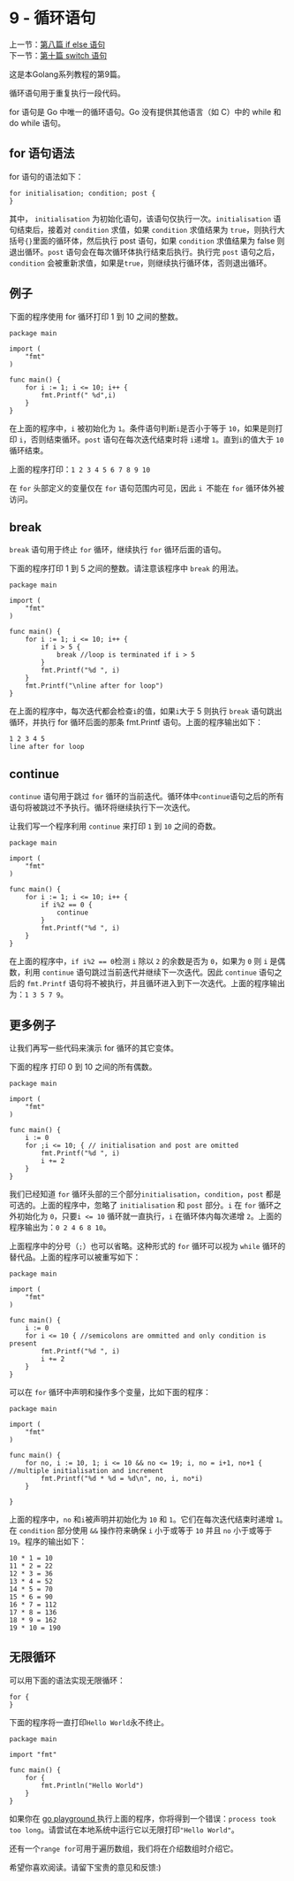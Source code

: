 9 - 循环语句  
========================

上一节：[第八篇 if else 语句](/docs/golang_tutorial_08.md)   
下一节：[第十篇 switch 语句](/docs/golang_tutorial_10.md)  

这是本Golang系列教程的第9篇。  

循环语句用于重复执行一段代码。  

for 语句是 Go 中唯一的循环语句。Go 没有提供其他语言（如 C）中的 while 和 do while 语句。  

## for 语句语法  

for 语句的语法如下：  

```golang
for initialisation; condition; post {  
}
```

其中， `initialisation` 为初始化语句，该语句仅执行一次。`initialisation` 语句结束后，接着对 `condition` 求值，如果 `condition` 求值结果为 `true`，则执行大括号` {} `里面的循环体，然后执行 post 语句，如果 `condition` 求值结果为 false 则退出循环。`post` 语句会在每次循环体执行结束后执行。执行完 `post` 语句之后，`condition` 会被重新求值，如果是`true`，则继续执行循环体，否则退出循环。  

## 例子  

下面的程序使用 for 循环打印 1 到 10 之间的整数。  

```golang
package main

import (  
    "fmt"
)

func main() {  
    for i := 1; i <= 10; i++ {
        fmt.Printf(" %d",i)
    }
}
```

在上面的程序中，`i` 被初始化为 `1`。条件语句判断` i `是否小于等于 `10`，如果是则打印 `i`，否则结束循环。`post` 语句在每次迭代结束时将 `i`递增 `1`。直到`i`的值大于 `10` 循环结束。  

上面的程序打印：`1 2 3 4 5 6 7 8 9 10`  

在 `for` 头部定义的变量仅在 `for` 语句范围内可见，因此 `i `不能在 `for` 循环体外被访问。  

## break  

`break` 语句用于终止 `for` 循环，继续执行 `for` 循环后面的语句。  

下面的程序打印 1 到 5 之间的整数。请注意该程序中 `break` 的用法。  

```golang
package main

import (  
    "fmt"
)

func main() {  
    for i := 1; i <= 10; i++ {
        if i > 5 {
            break //loop is terminated if i > 5
        }
        fmt.Printf("%d ", i)
    }
    fmt.Printf("\nline after for loop")
}
```

在上面的程序中，每次迭代都会检查`i`的值，如果`i`大于 5 则执行 `break` 语句跳出循环，并执行 for 循环后面的那条 fmt.Printf 语句。上面的程序输出如下：  

```golang
1 2 3 4 5  
line after for loop  
```

## continue  

`continue` 语句用于跳过 `for` 循环的当前迭代。循环体中`continue`语句之后的所有语句将被跳过不予执行。循环将继续执行下一次迭代。  

让我们写一个程序利用 `continue` 来打印 `1` 到 `10` 之间的奇数。  

```golang
package main

import (  
    "fmt"
)

func main() {  
    for i := 1; i <= 10; i++ {
        if i%2 == 0 {
            continue
        }
        fmt.Printf("%d ", i)
    }
}
```

在上面的程序中，`if i%2 == 0`检测 `i` 除以 `2` 的余数是否为 `0`，如果为 `0` 则 `i` 是偶数，利用 `continue` 语句跳过当前迭代并继续下一次迭代。因此 `continue` 语句之后的 `fmt.Printf` 语句将不被执行，并且循环进入到下一次迭代。上面的程序输出为：`1 3 5 7 9`。  

## 更多例子  

让我们再写一些代码来演示 for 循环的其它变体。  

下面的程序 打印 0 到 10 之间的所有偶数。  

```golang
package main

import (  
    "fmt"
)

func main() {  
    i := 0
    for ;i <= 10; { // initialisation and post are omitted
        fmt.Printf("%d ", i)
        i += 2
    }
}
```

我们已经知道 `for` 循环头部的三个部分`initialisation`，`condition`，`post` 都是可选的。上面的程序中，忽略了 `initialisation` 和 `post` 部分。`i` 在 `for` 循环之外初始化为 `0`，只要`i <= 10` 循环就一直执行，`i` 在循环体内每次递增 `2`。上面的程序输出为：`0 2 4 6 8 10`。  

上面程序中的分号（`;`）也可以省略。这种形式的 `for` 循环可以视为 `while` 循环的替代品。上面的程序可以被重写如下：   

```golang
package main

import (  
    "fmt"
)

func main() {  
    i := 0
    for i <= 10 { //semicolons are ommitted and only condition is present
        fmt.Printf("%d ", i)
        i += 2
    }
}
```

可以在 `for` 循环中声明和操作多个变量，比如下面的程序：  

```golang
package main

import (  
    "fmt"
)

func main() {  
    for no, i := 10, 1; i <= 10 && no <= 19; i, no = i+1, no+1 { //multiple initialisation and increment
        fmt.Printf("%d * %d = %d\n", no, i, no*i)
    }

}
```

上面的程序中，`no` 和` i `被声明并初始化为 `10` 和 `1`。它们在每次迭代结束时递增 `1`。在 `condition` 部分使用 `&&` 操作符来确保 `i` 小于或等于 `10` 并且 `no` 小于或等于 `19`。程序的输出如下：  

```golang
10 * 1 = 10  
11 * 2 = 22  
12 * 3 = 36  
13 * 4 = 52  
14 * 5 = 70  
15 * 6 = 90  
16 * 7 = 112  
17 * 8 = 136  
18 * 9 = 162  
19 * 10 = 190 
```

## 无限循环  

可以用下面的语法实现无限循环：  

```golang
for {  
}
```

下面的程序将一直打印` Hello World `永不终止。  

```golang
package main

import "fmt"

func main() {  
    for {
        fmt.Println("Hello World")
    }
}
```

如果你在 [go playground ](https://play.golang.org/p/kYQZw1AWT4)执行上面的程序，你将得到一个错误：`process took too long`。请尝试在本地系统中运行它以无限打印`"Hello World"`。  

还有一个` range for `可用于遍历数组，我们将在介绍数组时介绍它。  

希望你喜欢阅读。请留下宝贵的意见和反馈:)  
